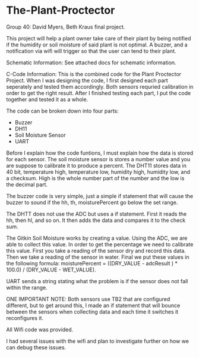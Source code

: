 # The-Plant-Proctector
Group 40: David Myers, Beth Kraus final project.

This project will help a plant owner take care of their plant by being notified if the humidity or soil moisture of said plant is not optimal. A buzzer, and a notification via wifi will trigger so that the user can tend to their plant.

Schematic Information:
See attached docs for schematic information.

C-Code Information: 
This is the combined code for the Plant Proctector Project.  When I was designing the code, I first designed each part seperately and tested them accordingly. Both sensors requried calibration in order to get the right result.  After I finished testing each part, I put the code together and tested it as a whole. 

The code can be broken down into four parts:
- Buzzer
- DH11
- Soil Moisture Sensor
- UART

Before I explain how the code funtions, I must explain how the data is stored for each sensor.  The soil moisture sensor is stores a number value and you are suppose to calibrate it to produce a percent. The DHT11 stores data in 40 bit, temperature high, temperature low, humidity high, humidity low, and a checksum. High is the whole number part of the number and the low is the decimal part.

The buzzer code is very simple, just a simple if statement that will cause the buzzer to sound if the hh, th, moisturePercent go below the set range. 

The DHTT does not use the ADC but uses a if statement. First it reads the hh, then hl, and so on.  It then adds the data and compares it to the check sum.

The Gitkin Soil Moisture works by creating a value.  Using the ADC, we are able to collect this value. In order to get the percentage we need to calibrate this value. First you take a reading of the sensor dry and record this data.  Then we take a reading of the sensor in water.  Final we put these values in the following formula:  moisturePercent = ((DRY_VALUE - adcResult ) * 100.0) / (DRY_VALUE - WET_VALUE).

UART sends a string stating what the problem is if the sensor does not fall within the range.

ONE IMPORTANT NOTE: Both sensors use TB2 that are configured different, but to get around this, I made an if statement that will bounce between the sensors when collecting data and each time it switches it reconfigures it. 

All Wifi code was provided.

I had several issues with the wifi and plan to investigate further on how we can debug these issues. 
